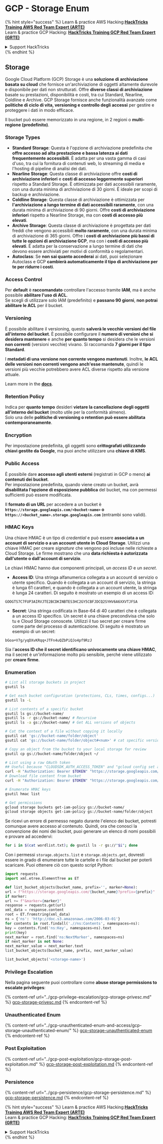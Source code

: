 # GCP - Storage Enum

{% hint style="success" %}
Learn & practice AWS Hacking:<img src="../../../.gitbook/assets/image (1).png" alt="" data-size="line">[**HackTricks Training AWS Red Team Expert (ARTE)**](https://training.hacktricks.xyz/courses/arte)<img src="../../../.gitbook/assets/image (1).png" alt="" data-size="line">\
Learn & practice GCP Hacking: <img src="../../../.gitbook/assets/image (2).png" alt="" data-size="line">[**HackTricks Training GCP Red Team Expert (GRTE)**<img src="../../../.gitbook/assets/image (2).png" alt="" data-size="line">](https://training.hacktricks.xyz/courses/grte)

<details>

<summary>Support HackTricks</summary>

* Check the [**subscription plans**](https://github.com/sponsors/carlospolop)!
* **Join the** 💬 [**Discord group**](https://discord.gg/hRep4RUj7f) or the [**telegram group**](https://t.me/peass) or **follow** us on **Twitter** 🐦 [**@hacktricks\_live**](https://twitter.com/hacktricks\_live)**.**
* **Share hacking tricks by submitting PRs to the** [**HackTricks**](https://github.com/carlospolop/hacktricks) and [**HackTricks Cloud**](https://github.com/carlospolop/hacktricks-cloud) github repos.

</details>
{% endhint %}

## Storage

Google Cloud Platform (GCP) Storage è una **soluzione di archiviazione basata su cloud** che fornisce un'archiviazione di oggetti altamente durevole e disponibile per dati non strutturati. Offre **diverse classi di archiviazione** basate su prestazioni, disponibilità e costi, tra cui Standard, Nearline, Coldline e Archive. GCP Storage fornisce anche funzionalità avanzate come **politiche di ciclo di vita, versioning e controllo degli accessi** per gestire e proteggere i dati in modo efficace.

Il bucket può essere memorizzato in una regione, in 2 regioni o **multi-regione (predefinito)**.

### Storage Types

* **Standard Storage**: Questa è l'opzione di archiviazione predefinita che **offre accesso ad alta prestazione e bassa latenza ai dati frequentemente accessibili**. È adatta per una vasta gamma di casi d'uso, tra cui la fornitura di contenuti web, lo streaming di media e l'hosting di pipeline di analisi dei dati.
* **Nearline Storage**: Questa classe di archiviazione offre **costi di archiviazione inferiori** e **costi di accesso leggermente superiori** rispetto a Standard Storage. È ottimizzata per dati accessibili raramente, con una durata minima di archiviazione di 30 giorni. È ideale per scopi di backup e archiviazione.
* **Coldline Storage**: Questa classe di archiviazione è ottimizzata per **l'archiviazione a lungo termine di dati accessibili raramente**, con una durata minima di archiviazione di 90 giorni. Offre **costi di archiviazione inferiori** rispetto a Nearline Storage, ma con **costi di accesso più elevati**.
* **Archive Storage**: Questa classe di archiviazione è progettata per dati freddi che vengono accessibili **molto raramente**, con una durata minima di archiviazione di 365 giorni. Offre i **costi di archiviazione più bassi di tutte le opzioni di archiviazione GCP**, ma con i **costi di accesso più elevati**. È adatta per la conservazione a lungo termine di dati che devono essere archiviati per motivi di conformità o regolamentari.
* **Autoclass**: Se **non sai quanto accederai** ai dati, puoi selezionare Autoclass e GCP **cambierà automaticamente il tipo di archiviazione per te per ridurre i costi**.

### Access Control

Per **default** è **raccomandato** controllare l'accesso tramite **IAM**, ma è anche possibile **abilitare l'uso di ACL**.\
Se scegli di utilizzare solo IAM (predefinito) e **passano 90 giorni**, **non potrai abilitare le ACL** per il bucket.

### Versioning

È possibile abilitare il versioning, questo **salverà le vecchie versioni del file all'interno del bucket**. È possibile configurare il **numero di versioni che si desidera mantenere** e anche **per quanto tempo** si desidera che le versioni **non correnti** (versioni vecchie) vivano. Si raccomanda **7 giorni per il tipo Standard**.

I **metadati di una versione non corrente vengono mantenuti**. Inoltre, **le ACL delle versioni non correnti vengono anch'esse mantenute**, quindi le versioni più vecchie potrebbero avere ACL diverse rispetto alla versione attuale.

Learn more in the [**docs**](https://cloud.google.com/storage/docs/object-versioning).

### Retention Policy

Indica per **quanto tempo** desideri **vietare la cancellazione degli oggetti all'interno del bucket** (molto utile per la conformità almeno).\
Solo una delle **politiche di versioning o retention può essere abilitata contemporaneamente**.

### Encryption

Per impostazione predefinita, gli oggetti sono **crittografati utilizzando chiavi gestite da Google**, ma puoi anche utilizzare una **chiave di KMS**.

### Public Access

È possibile dare **accesso agli utenti esterni** (registrati in GCP o meno) **ai contenuti dei bucket**.\
Per impostazione predefinita, quando viene creato un bucket, avrà **disabilitata l'opzione di esposizione pubblica** del bucket, ma con permessi sufficienti può essere modificata.

Il **formato di un URL** per accedere a un bucket è **`https://storage.googleapis.com/<bucket-name>` o `https://<bucket_name>.storage.googleapis.com`** (entrambi sono validi).

### HMAC Keys

Una chiave HMAC è un tipo di _credential_ e può essere **associata a un account di servizio o a un account utente in Cloud Storage**. Utilizzi una chiave HMAC per creare _signature_ che vengono poi incluse nelle richieste a Cloud Storage. Le firme mostrano che una **data richiesta è autorizzata dall'utente o dall'account di servizio**.

Le chiavi HMAC hanno due componenti principali, un _access ID_ e un _secret_.

*   **Access ID**: Una stringa alfanumerica collegata a un account di servizio o utente specifico. Quando è collegata a un account di servizio, la stringa è lunga 61 caratteri, e quando è collegata a un account utente, la stringa è lunga 24 caratteri. Di seguito è mostrato un esempio di un access ID:

`GOOGTS7C7FUP3AIRVJTE2BCDKINBTES3HC2GY5CBFJDCQ2SYHV6A6XXVTJFSA`
*   **Secret**: Una stringa codificata in Base-64 di 40 caratteri che è collegata a un access ID specifico. Un secret è una chiave precondivisa che solo tu e Cloud Storage conoscete. Utilizzi il tuo secret per creare firme come parte del processo di autenticazione. Di seguito è mostrato un esempio di un secret:

`bGoa+V7g/yqDXvKRqq+JTFn4uQZbPiQJo4pf9RzJ`

Sia l'**access ID che il secret identificano univocamente una chiave HMAC**, ma il secret è un'informazione molto più sensibile, perché viene utilizzato per **creare firme**.

### Enumeration
```bash
# List all storage buckets in project
gsutil ls

# Get each bucket configuration (protections, CLs, times, configs...)
gsutil ls -L

# List contents of a specific bucket
gsutil ls gs://bucket-name/
gsutil ls -r gs://bucket-name/ # Recursive
gsutil ls -a gs://bucket-name/ # Get ALL versions of objects

# Cat the context of a file without copying it locally
gsutil cat 'gs://bucket-name/folder/object'
gsutil cat 'gs://bucket-name/folder/object#<num>' # cat specific version

# Copy an object from the bucket to your local storage for review
gsutil cp gs://bucket-name/folder/object ~/

# List using a raw OAuth token
## Useful because "CLOUDSDK_AUTH_ACCESS_TOKEN" and "gcloud config set auth/access_token_file" doesn't work with gsutil
curl -H "Authorization: Bearer $TOKEN" "https://storage.googleapis.com/storage/v1/b/<storage-name>/o"
# Download file content from bucket
curl -H "Authorization: Bearer $TOKEN" "https://storage.googleapis.com/storage/v1/b/supportstorage-58249/o/flag.txt?alt=media" --output -

# Enumerate HMAC keys
gsutil hmac list

# Get permissions
gcloud storage buckets get-iam-policy gs://bucket-name/
gcloud storage objects get-iam-policy gs://bucket-name/folder/object
```
Se ricevi un errore di permesso negato durante l'elenco dei bucket, potresti comunque avere accesso al contenuto. Quindi, ora che conosci la convenzione dei nomi dei bucket, puoi generare un elenco di nomi possibili e provare ad accedervi:
```bash
for i in $(cat wordlist.txt); do gsutil ls -r gs://"$i"; done
```
Con i permessi `storage.objects.list` e `storage.objects.get`, dovresti essere in grado di enumerare tutte le cartelle e i file dal bucket per poterli scaricare. Puoi ottenere ciò con questo script Python:
```python
import requests
import xml.etree.ElementTree as ET

def list_bucket_objects(bucket_name, prefix='', marker=None):
url = f"https://storage.googleapis.com/{bucket_name}?prefix={prefix}"
if marker:
url += f"&marker={marker}"
response = requests.get(url)
xml_data = response.content
root = ET.fromstring(xml_data)
ns = {'ns': 'http://doc.s3.amazonaws.com/2006-03-01'}
for contents in root.findall('.//ns:Contents', namespaces=ns):
key = contents.find('ns:Key', namespaces=ns).text
print(key)
next_marker = root.find('ns:NextMarker', namespaces=ns)
if next_marker is not None:
next_marker_value = next_marker.text
list_bucket_objects(bucket_name, prefix, next_marker_value)

list_bucket_objects('<storage-name>')
```
### Privilege Escalation

Nella pagina seguente puoi controllare come **abuse storage permissions to escalate privileges**:

{% content-ref url="../gcp-privilege-escalation/gcp-storage-privesc.md" %}
[gcp-storage-privesc.md](../gcp-privilege-escalation/gcp-storage-privesc.md)
{% endcontent-ref %}

### Unauthenticated Enum

{% content-ref url="../gcp-unauthenticated-enum-and-access/gcp-storage-unauthenticated-enum/" %}
[gcp-storage-unauthenticated-enum](../gcp-unauthenticated-enum-and-access/gcp-storage-unauthenticated-enum/)
{% endcontent-ref %}

### Post Exploitation

{% content-ref url="../gcp-post-exploitation/gcp-storage-post-exploitation.md" %}
[gcp-storage-post-exploitation.md](../gcp-post-exploitation/gcp-storage-post-exploitation.md)
{% endcontent-ref %}

### Persistence

{% content-ref url="../gcp-persistence/gcp-storage-persistence.md" %}
[gcp-storage-persistence.md](../gcp-persistence/gcp-storage-persistence.md)
{% endcontent-ref %}

{% hint style="success" %}
Learn & practice AWS Hacking:<img src="../../../.gitbook/assets/image (1).png" alt="" data-size="line">[**HackTricks Training AWS Red Team Expert (ARTE)**](https://training.hacktricks.xyz/courses/arte)<img src="../../../.gitbook/assets/image (1).png" alt="" data-size="line">\
Learn & practice GCP Hacking: <img src="../../../.gitbook/assets/image (2).png" alt="" data-size="line">[**HackTricks Training GCP Red Team Expert (GRTE)**<img src="../../../.gitbook/assets/image (2).png" alt="" data-size="line">](https://training.hacktricks.xyz/courses/grte)

<details>

<summary>Support HackTricks</summary>

* Check the [**subscription plans**](https://github.com/sponsors/carlospolop)!
* **Join the** 💬 [**Discord group**](https://discord.gg/hRep4RUj7f) or the [**telegram group**](https://t.me/peass) or **follow** us on **Twitter** 🐦 [**@hacktricks\_live**](https://twitter.com/hacktricks\_live)**.**
* **Share hacking tricks by submitting PRs to the** [**HackTricks**](https://github.com/carlospolop/hacktricks) and [**HackTricks Cloud**](https://github.com/carlospolop/hacktricks-cloud) github repos.

</details>
{% endhint %}
